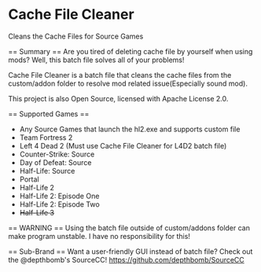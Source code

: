 # Cache File Cleaner
Cleans the Cache Files for Source Games

== Summary ==
Are you tired of deleting cache file by yourself when using mods? Well, this batch file solves all of your problems!

Cache File Cleaner is a batch file that cleans the cache files from the custom/addon folder to resolve mod related issue(Especially sound mod).

This project is also Open Source, licensed with Apache License 2.0.

== Supported Games ==
* Any Source Games that launch the hl2.exe and supports custom file
* Team Fortress 2
* Left 4 Dead 2 (Must use Cache File Cleaner for L4D2 batch file)
* Counter-Strike: Source
* Day of Defeat: Source
* Half-Life: Source
* Portal
* Half-Life 2
* Half-Life 2: Episode One
* Half-Life 2: Episode Two
* ~~Half-Life 3~~

== WARNING ==
Using the batch file outside of custom/addons folder can make program unstable. I have no responsibility for this!

== Sub-Brand ==
Want a user-friendly GUI instead of batch file? Check out the @depthbomb's SourceCC!
https://github.com/depthbomb/SourceCC
